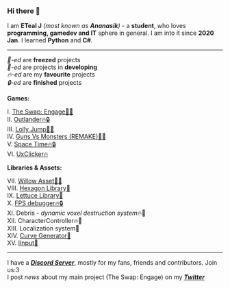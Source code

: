### Hi there 👋

I am **ETeal J** *(most known as **Ananasik**)* - a **student**, who loves **programming, gamedev and IT** sphere in general. I am into it since **2020 Jan**. I learned **Python** and **C#**. 

<hr>

*🧊-ed* are **freezed** projects<br>
*🔨-ed* are projects in **developing**<br>
*🔥-ed* are my **favourite** projects<br>
*🔒-ed* are **finished** projects <br>

 **Games:**

I.    <a href="https://ananasikdev.github.io/TheSwapEngageWeb/">The Swap: Engage🧊🔥</a><br/>
II.   <a href="https://github.com/AnanasikDev/Outlander">Outlander🔥🔒</a><br/>
III.  <a href="https://github.com/AnanasikDev/LollyJump">Lolly Jump🧊🔥</a><br/>
IV.   <a href="https://github.com/AnanasikDev/Strategy">Guns Vs Monsters (REMAKE)🧊🔥</a><br/>
V.    <a href="https://github.com/AnanasikDev/SpaceTime">Space Time🔥🔒</a><br/>
VI.   <a href="https://github.com/AnanasikDev/UxClicker">UxClicker🔥</a><br/>
 
**Libraries & Assets:**

VII.    <a href="https://github.com/AnanasikDev/Willow">Willow Asset🔨🔥</a><br/>
VIII.   <a href="https://github.com/AnanasikDev/Hexagon">Hexagon Library🧊</a><br/>
IX.  <a href="https://github.com/AnanasikDev/Lettuce">Lettuce Library🧊</a><br/>
X.    <a href="https://github.com/AnanasikDev/FrameRateDebugger">FPS debugger🔥🔒</a><br/>
XI.     Debris - *dynamic voxel destruction system*🔥🧊<br/>
XII.    CharacterController🔥🧊<br/>
XIII.   Localization system🧊<br/>
XIV.  <a href="https://github.com/AnanasikDev/CurveGenerator">Curve Generator🧊</a><br/>
XV.   <a href="https://github.com/AnanasikDev/IInput">IInput🧊</a><br/>

<hr>

I have a ***<a href="https://discord.gg/HRB6KG8Xby">Discord Server</a>***, mostly for my fans, friends and contributors. Join us:3<br/>
I post *news* about my main project (The Swap: Engage) on my ***<a href="https://twitter.com/Ananasi95910479">Twitter</a>***

